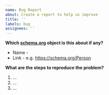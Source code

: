 ```yaml
---
name: Bug Report
about: Create a report to help us improve
title: ''
labels: bug
assignees: ''
---
```


**Which [schema.org](https://schema.org) object is this about if any?**

- Name - 
- Link - e.g. https://schema.org/Person

**What are the steps to reproduce the problem?**

1. ...
2. ...
3. ...
